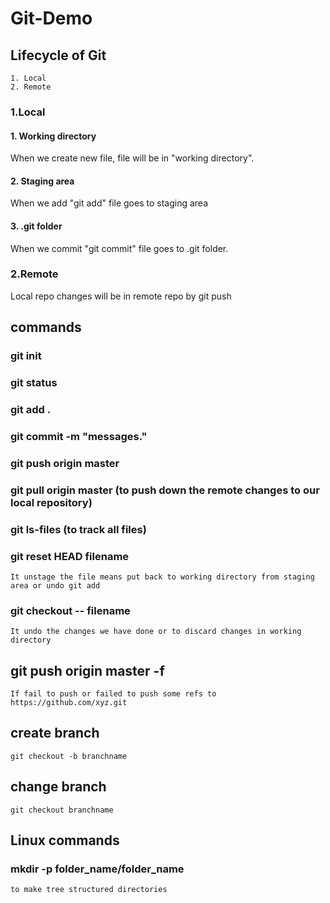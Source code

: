 # Git-Demo

## Lifecycle of Git
    1. Local
    2. Remote



### 1.Local
  #### 1. Working directory
   When we create new file, file will be in "working directory".
  
  #### 2. Staging area
  When we add "git add" file goes to staging area
  
  #### 3. .git folder
   When we commit "git commit" file goes to .git folder.

### 2.Remote
Local repo changes will be in remote repo by git push

  
## commands
 ### git init
 ### git status
 ### git add .
 ### git commit -m "messages."
 ### git push origin master
 
 ### git pull origin master (to push down the remote changes to our local repository)
 ### git ls-files (to track all files)
 ### git reset HEAD filename
    It unstage the file means put back to working directory from staging area or undo git add
 ### git checkout -- filename
    It undo the changes we have done or to discard changes in working directory

 ## git push origin master -f
    If fail to push or failed to push some refs to https://github.com/xyz.git
    
 ## create branch
    git checkout -b branchname
  ## change branch
    git checkout branchname
 ## Linux commands
  ### mkdir -p folder_name/folder_name 
    to make tree structured directories



